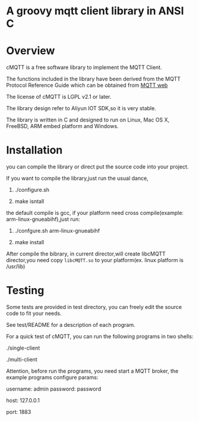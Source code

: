 A groovy mqtt client library in ANSI C
======================================
Overview
========
cMQTT is a free software library to implement the MQTT Client.

The functions included in the library have been derived from the MQTT Protocol Reference Guide which can be obtained from [MQTT web](https://mqtt.org)

The license of cMQTT is LGPL v2.1 or later.

The library design refer to Aliyun IOT SDK,so it is very stable.

The library is written in C and designed to run on Linux, Mac OS X, FreeBSD, ARM embed platform and Windows.

Installation
============
you can compile the library or direct put the source code into your project.

If you want to compile the library,just run the usual dance,

1.  ./configure.sh

2.	make isntall

the default compile is gcc, if your platform need cross compile(example: arm-linux-gnueabihf),just run:

1.	./confgure.sh arm-linux-gnueabihf

2.	make install

After compile the bibrary, in current director,will create libcMQTT director,you need copy `libcMQTT.so` to 
your platform(ex. linux platform is /usr/lib)

Testing
=======
Some tests are provided in test directory, you can freely edit the source code to fit your needs.

See test/README for a description of each program.

For a quick test of cMQTT, you can run the following programs in two shells:

./single-client

./multi-client

Attention, before run the programs, you need start a MQTT broker, the example programs configure params:

username: admin
password: password

host: 127.0.0.1

port: 1883



